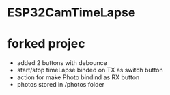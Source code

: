 # ESP32CamTimeLapse

# forked projec

 - added 2 buttons with debounce
 - start/stop timeLapse binded on TX as switch button
 - action for make Photo bindind as RX button
 - photos stored in /photos folder
  